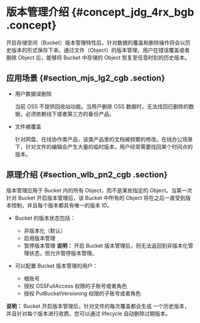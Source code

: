 # 版本管理介绍 {#concept_jdg_4rx_bgb .concept}

开启存储空间（Bucket）版本管理特性后，针对数据的覆盖和删除操作将会以历史版本的形式保存下来。通过文件（Object）的版本管理，用户在错误覆盖或者删除 Object 后，能够将 Bucket 中存储的 Object 恢复至任意时刻的历史版本。

## 应用场景 {#section_mjs_lg2_cgb .section}

-   用户数据误删除

    当前 OSS 不提供回收站功能。当用户删除 OSS 数据时，无法找回已删除的数据，必须依赖线下或者第三方的备份产品。

-   文件被覆盖

    针对网盘、在线协作类产品，该类产品里的文档被频繁的修改。在线办公场景下，针对文件的编辑会产生大量的临时版本，用户经常需要找回某个时间点的版本。


## 原理介绍 {#section_wlb_pn2_cgb .section}

版本管理应用于 Bucket 内的所有 Object，而不是某些指定的 Object。当第一次针对 Bucket 开启版本管理后，该 Bucket 中所有的 Object 将在之后一直受到版本控制，并且每个版本都具有唯一的版本 ID。

-   Bucket 的版本状态包括：

    -   非版本化（默认）
    -   启用版本管理
    -   暂停版本管理
    **说明：** 开启 Bucket 版本管理后，则无法返回到非版本化管理状态，但允许暂停版本管理。

-   可以配置 Bucket 版本管理的用户：
    -   根账号
    -   授权 OSSFullAccess 权限的子账号或者角色
    -   授权 PutBucketVersioning 权限的子账号或者角色

**说明：** Bucket 开启版本管理后，针对文件的每次覆盖都会生成 一个历史版本，并且针对每个版本进行收费。您可以通过 lifecycle 自动删除过期版本。


